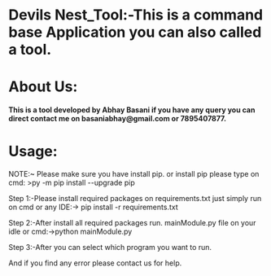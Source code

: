 # Devils Nest_Tool:-This is a command base Application you can also called a tool.
<h1>About Us:</h1>
<h4>This is a tool developed by Abhay Basani if you have any query you can direct contact me on basaniabhay@gmail.com or 7895407877.</h4>
<h1>Usage:</h1>
NOTE:~ Please make sure you have install pip. or install pip please type on cmd:
>py -m pip install --upgrade pip


Step 1:-Please install required packages on requirements.txt
just simply run on cmd or any IDE:->  pip install -r requirements.txt

Step 2:-After install all required packages run. mainModule.py file 
on your idle or cmd:->python mainModule.py

Step 3:-After you can select which program you want to run.

And if you find any error please contact us for help.